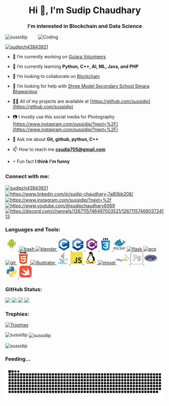 
<h1 align="center">Hi 👋, I'm Sudip Chaudhary</h1>
<h3 align="center">I'm interested in Blockchain and Data Science</h3>
<img align="right" alt="Coding" width="400" src="https://camo.githubusercontent.com/7de37139d0b4c1ce40865e799b446c0e963a3dd8fb68d239707237c40604fa3d/68747470733a2f2f63646e2e6472696262626c652e636f6d2f75736572732f3733303730332f73637265656e73686f74732f363538313234332f6176656e746f2e676966">

<p align="left"> <img src="https://komarev.com/ghpvc/?username=sussidip&label=Profile%20views&color=0e75b6&style=flat" alt="sussidip" /> </p>

<p align="left"> <a href="https://twitter.com/sudipch43843921" target="blank"><img src="https://img.shields.io/twitter/follow/sudipch43843921?logo=twitter&style=for-the-badge" alt="sudipch43843921" /></a> </p>

- 🔭 I’m currently working on [Gujara Volunteers](https://www.adhikari-ramesh.com.np/index.html)

- 🌱 I’m currently learning **Python, C++, AI, ML, Java, and PHP**

- 👯 I’m looking to collaborate on [Blockchain](https://www.blockchain.com/)

- 🤝 I’m looking for help with [Shree Model Secondary School Simara Bhawanipur](https://www.mssbhawanipur.edu.np/)

- 👨‍💻 All of my projects are available at [https://github.com/sussidip](https://github.com/sussidip)

- 📷 I mostly use this social media for Photography [https://www.instagram.com/sussidip/?next=%2F](https://www.instagram.com/sussidip/?next=%2F)

- 💬 Ask me about **Git, github, python, C++**

- 📫 How to reach me **csudip705@gmail.com**

- ⚡ Fun fact **I think I'm funny**

<h3 align="left">Connect with me:</h3>
<p align="left">
<a href="https://twitter.com/sudipch43843921" target="blank"><img align="center" src="https://raw.githubusercontent.com/rahuldkjain/github-profile-readme-generator/master/src/images/icons/Social/twitter.svg" alt="sudipch43843921" height="30" width="40" /></a>
<a href="https://linkedin.com/in/https://www.linkedin.com/in/sudip-chaudhary-7a80bb208/" target="blank"><img align="center" src="https://raw.githubusercontent.com/rahuldkjain/github-profile-readme-generator/master/src/images/icons/Social/linked-in-alt.svg" alt="https://www.linkedin.com/in/sudip-chaudhary-7a80bb208/" height="30" width="40" /></a>
<a href="https://instagram.com/https://www.instagram.com/sussidip/?next=%2f" target="blank"><img align="center" src="https://raw.githubusercontent.com/rahuldkjain/github-profile-readme-generator/master/src/images/icons/Social/instagram.svg" alt="https://www.instagram.com/sussidip/?next=%2f" height="30" width="40" /></a>
<a href="https://www.youtube.com/c/https://www.youtube.com/@sudipchaudhary6069" target="blank"><img align="center" src="https://raw.githubusercontent.com/rahuldkjain/github-profile-readme-generator/master/src/images/icons/Social/youtube.svg" alt="https://www.youtube.com/@sudipchaudhary6069" height="30" width="40" /></a>
<a href="https://discord.gg/https://discord.com/channels/1267115746497003521/1267115746903724113" target="blank"><img align="center" src="https://raw.githubusercontent.com/rahuldkjain/github-profile-readme-generator/master/src/images/icons/Social/discord.svg" alt="https://discord.com/channels/1267115746497003521/1267115746903724113" height="30" width="40" /></a>
</p>

<h3 align="left">Languages and Tools:</h3>
<p align="left"> <a href="https://developer.android.com" target="_blank" rel="noreferrer"> <img src="https://raw.githubusercontent.com/devicons/devicon/master/icons/android/android-original-wordmark.svg" alt="android" width="40" height="40"/> </a> <a href="https://www.gnu.org/software/bash/" target="_blank" rel="noreferrer"> <img src="https://www.vectorlogo.zone/logos/gnu_bash/gnu_bash-icon.svg" alt="bash" width="40" height="40"/> </a> <a href="https://www.blender.org/" target="_blank" rel="noreferrer"> <img src="https://download.blender.org/branding/community/blender_community_badge_white.svg" alt="blender" width="40" height="40"/> </a> <a href="https://www.cprogramming.com/" target="_blank" rel="noreferrer"> <img src="https://raw.githubusercontent.com/devicons/devicon/master/icons/c/c-original.svg" alt="c" width="40" height="40"/> </a> <a href="https://www.w3schools.com/cpp/" target="_blank" rel="noreferrer"> <img src="https://raw.githubusercontent.com/devicons/devicon/master/icons/cplusplus/cplusplus-original.svg" alt="cplusplus" width="40" height="40"/> </a> <a href="https://www.w3schools.com/cs/" target="_blank" rel="noreferrer"> <img src="https://raw.githubusercontent.com/devicons/devicon/master/icons/csharp/csharp-original.svg" alt="csharp" width="40" height="40"/> </a> <a href="https://www.w3schools.com/css/" target="_blank" rel="noreferrer"> <img src="https://raw.githubusercontent.com/devicons/devicon/master/icons/css3/css3-original-wordmark.svg" alt="css3" width="40" height="40"/> </a> <a href="https://www.docker.com/" target="_blank" rel="noreferrer"> <img src="https://raw.githubusercontent.com/devicons/devicon/master/icons/docker/docker-original-wordmark.svg" alt="docker" width="40" height="40"/> </a> <a href="https://flask.palletsprojects.com/" target="_blank" rel="noreferrer"> <img src="https://www.vectorlogo.zone/logos/pocoo_flask/pocoo_flask-icon.svg" alt="flask" width="40" height="40"/> </a> <a href="https://cloud.google.com" target="_blank" rel="noreferrer"> <img src="https://www.vectorlogo.zone/logos/google_cloud/google_cloud-icon.svg" alt="gcp" width="40" height="40"/> </a> <a href="https://git-scm.com/" target="_blank" rel="noreferrer"> <img src="https://www.vectorlogo.zone/logos/git-scm/git-scm-icon.svg" alt="git" width="40" height="40"/> </a> <a href="https://www.w3.org/html/" target="_blank" rel="noreferrer"> <img src="https://raw.githubusercontent.com/devicons/devicon/master/icons/html5/html5-original-wordmark.svg" alt="html5" width="40" height="40"/> </a> <a href="https://www.adobe.com/in/products/illustrator.html" target="_blank" rel="noreferrer"> <img src="https://www.vectorlogo.zone/logos/adobe_illustrator/adobe_illustrator-icon.svg" alt="illustrator" width="40" height="40"/> </a> <a href="https://www.java.com" target="_blank" rel="noreferrer"> <img src="https://raw.githubusercontent.com/devicons/devicon/master/icons/java/java-original.svg" alt="java" width="40" height="40"/> </a> <a href="https://developer.mozilla.org/en-US/docs/Web/JavaScript" target="_blank" rel="noreferrer"> <img src="https://raw.githubusercontent.com/devicons/devicon/master/icons/javascript/javascript-original.svg" alt="javascript" width="40" height="40"/> </a> <a href="https://www.linux.org/" target="_blank" rel="noreferrer"> <img src="https://raw.githubusercontent.com/devicons/devicon/master/icons/linux/linux-original.svg" alt="linux" width="40" height="40"/> </a> <a href="https://www.microsoft.com/en-us/sql-server" target="_blank" rel="noreferrer"> <img src="https://www.svgrepo.com/show/303229/microsoft-sql-server-logo.svg" alt="mssql" width="40" height="40"/> </a> <a href="https://www.mysql.com/" target="_blank" rel="noreferrer"> <img src="https://raw.githubusercontent.com/devicons/devicon/master/icons/mysql/mysql-original-wordmark.svg" alt="mysql" width="40" height="40"/> </a>  <a href="https://www.photoshop.com/en" target="_blank" rel="noreferrer"> <img src="https://raw.githubusercontent.com/devicons/devicon/master/icons/photoshop/photoshop-line.svg" alt="photoshop" width="40" height="40"/> </a> <a href="https://www.php.net" target="_blank" rel="noreferrer"> <img src="https://raw.githubusercontent.com/devicons/devicon/master/icons/php/php-original.svg" alt="php" width="40" height="40"/> </a> <a href="https://www.python.org" target="_blank" rel="noreferrer"> <img src="https://raw.githubusercontent.com/devicons/devicon/master/icons/python/python-original.svg" alt="python" width="40" height="40"/> </a><a href="https://developer.apple.com/swift/" target="_blank" rel="noreferrer"> <img src="https://raw.githubusercontent.com/devicons/devicon/master/icons/swift/swift-original.svg" alt="swift" width="40" height="40"/> </a> </p>

<h3 align="left">GitHub Status:</h3>

<div>
  <img width="440px" src="https://github-readme-stats.vercel.app/api?username=sussidip&show_icons=true&theme=onedark">
  <img width="385px" src="https://github-readme-stats.anuraghazra1.vercel.app/api/top-langs/?username=sussidip&layout=compact&theme=onedark" />
  <img width="440px" src="https://github-readme-activity-graph.vercel.app/graph?username=sussidip&theme=github">
  <img width="385px" src="https://github-readme-streak-stats.herokuapp.com/?user=sussidip&theme=onedark" />
</div>
<h3 align="left">Trophies:</h3>

[![Trophies](https://github-profile-trophy.vercel.app/?username=sussidip&theme=onedark)](https://github.com/ryo-ma/github-profile-trophy)

<p><img align="left" src="https://github-readme-stats.vercel.app/api/top-langs?username=sussidip&show_icons=true&locale=en&layout=compact" alt="sussidip" /></p>

<p>&nbsp;<img align="center" src="https://github-readme-stats.vercel.app/api?username=sussidip&show_icons=true&locale=en" alt="sussidip" /></p>

<p><img align="center" src="https://github-readme-streak-stats.herokuapp.com/?user=sussidip&" alt="sussidip" /></p>

<h3 align="left">Feeding...</h3>

![Snake animation](https://raw.githubusercontent.com/sussidip/sussidip/output/github-contribution-grid-snake-dark.svg)


